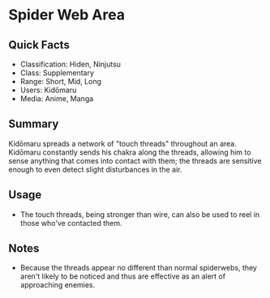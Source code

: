 # Spider Web Area

## Quick Facts
- Classification: Hiden, Ninjutsu
- Class: Supplementary
- Range: Short, Mid, Long
- Users: Kidōmaru
- Media: Anime, Manga

## Summary
Kidōmaru spreads a network of "touch threads" throughout an area. Kidōmaru constantly sends his chakra along the threads, allowing him to sense anything that comes into contact with them; the threads are sensitive enough to even detect slight disturbances in the air.

## Usage
- The touch threads, being stronger than wire, can also be used to reel in those who've contacted them.

## Notes
- Because the threads appear no different than normal spiderwebs, they aren't likely to be noticed and thus are effective as an alert of approaching enemies.

